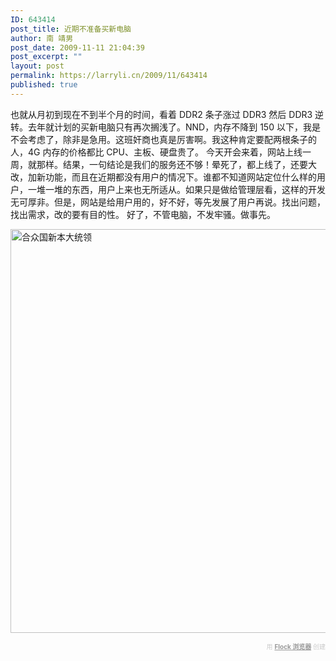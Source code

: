 ```yaml
---
ID: 643414
post_title: 近期不准备买新电脑
author: 南 靖男
post_date: 2009-11-11 21:04:39
post_excerpt: ""
layout: post
permalink: https://larryli.cn/2009/11/643414
published: true
---
```

也就从月初到现在不到半个月的时间，看着 DDR2 条子涨过 DDR3 然后 DDR3 逆转。去年就计划的买新电脑只有再次搁浅了。NND，内存不降到 150 以下，我是不会考虑了，除非是急用。这班奸商也真是厉害啊。我这种肯定要配两根条子的人，4G 内存的价格都比 CPU、主板、硬盘贵了。
今天开会来着，网站上线一周，就那样。结果，一句结论是我们的服务还不够！晕死了，都上线了，还要大改，加新功能，而且在近期都没有用户的情况下。谁都不知道网站定位什么样的用户，一堆一堆的东西，用户上来也无所适从。如果只是做给管理层看，这样的开发无可厚非。但是，网站是给用户用的，好不好，等先发展了用户再说。找出问题，找出需求，改的要有目的性。
好了，不管电脑，不发牢骚。做事先。

<a href="http://image-001.yo2cdn.com/wp-content/uploads/50/5051/2009/11/e589aae8b4b4e69dbf03.jpg"><img class="aligncenter size-full wp-image-643416" title="合众国新本大统领" src="https://larryli.cn/wp-content/uploads/50/5051/2009/11/e589aae8b4b4e69dbf03.jpg" alt="合众国新本大统领" width="808" height="646" /></a>
<div class="flockcredit" style="text-align: right; color: #CCC; font-size: x-small;">用 <a style="color: #999; font-weight: bold;" title="Flock 浏览器" href="http://www.flock.com/blogged-with-flock" target="_new">Flock 浏览器</a> 创建</div>